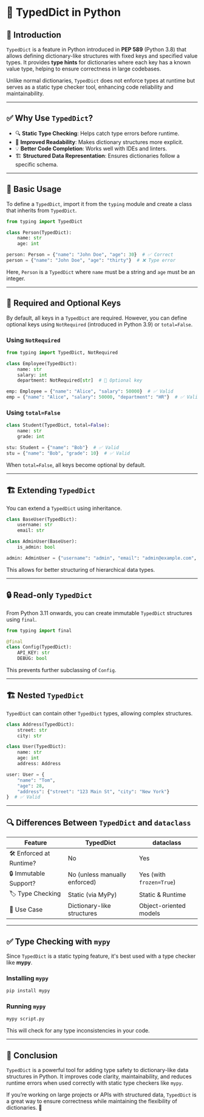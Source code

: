 # 🐍 TypedDict in Python

## 📌 Introduction
`TypedDict` is a feature in Python introduced in **PEP 589** (Python 3.8) that allows defining dictionary-like structures with fixed keys and specified value types. It provides **type hints** for dictionaries where each key has a known value type, helping to ensure correctness in large codebases.

Unlike normal dictionaries, `TypedDict` does not enforce types at runtime but serves as a static type checker tool, enhancing code reliability and maintainability.

---

## ✅ Why Use `TypedDict`?
- 🔍 **Static Type Checking**: Helps catch type errors before runtime.
- 📖 **Improved Readability**: Makes dictionary structures more explicit.
- 💡 **Better Code Completion**: Works well with IDEs and linters.
- 🏗 **Structured Data Representation**: Ensures dictionaries follow a specific schema.

---

## 🚀 Basic Usage
To define a `TypedDict`, import it from the `typing` module and create a class that inherits from `TypedDict`.

```python
from typing import TypedDict

class Person(TypedDict):
    name: str
    age: int

person: Person = {"name": "John Doe", "age": 30}  # ✅ Correct
person = {"name": "John Doe", "age": "thirty"}  # ❌ Type error
```

Here, `Person` is a `TypedDict` where `name` must be a string and `age` must be an integer.

---

## 🔄 Required and Optional Keys
By default, all keys in a `TypedDict` are required. However, you can define optional keys using `NotRequired` (introduced in Python 3.9) or `total=False`.

### Using `NotRequired`
```python
from typing import TypedDict, NotRequired

class Employee(TypedDict):
    name: str
    salary: int
    department: NotRequired[str]  # 🔹 Optional key

emp: Employee = {"name": "Alice", "salary": 50000}  # ✅ Valid
emp = {"name": "Alice", "salary": 50000, "department": "HR"}  # ✅ Valid
```

### Using `total=False`
```python
class Student(TypedDict, total=False):
    name: str
    grade: int

stu: Student = {"name": "Bob"}  # ✅ Valid
stu = {"name": "Bob", "grade": 10}  # ✅ Valid
```
When `total=False`, all keys become optional by default.

---

## 🏗 Extending `TypedDict`
You can extend a `TypedDict` using inheritance.
```python
class BaseUser(TypedDict):
    username: str
    email: str

class AdminUser(BaseUser):
    is_admin: bool

admin: AdminUser = {"username": "admin", "email": "admin@example.com", "is_admin": True}  # ✅ Valid
```

This allows for better structuring of hierarchical data types.

---

## 🔒 Read-only `TypedDict`
From Python 3.11 onwards, you can create immutable `TypedDict` structures using `final`.
```python
from typing import final

@final
class Config(TypedDict):
    API_KEY: str
    DEBUG: bool
```
This prevents further subclassing of `Config`.

---

## 🏗 Nested `TypedDict`
`TypedDict` can contain other `TypedDict` types, allowing complex structures.
```python
class Address(TypedDict):
    street: str
    city: str

class User(TypedDict):
    name: str
    age: int
    address: Address

user: User = {
    "name": "Tom",
    "age": 28,
    "address": {"street": "123 Main St", "city": "New York"}
}  # ✅ Valid
```

---

## 🔍 Differences Between `TypedDict` and `dataclass`
| Feature | TypedDict | dataclass |
|---------|----------|-----------|
| 🛠 Enforced at Runtime? | No | Yes |
| 🔒 Immutable Support? | No (unless manually enforced) | Yes (with `frozen=True`) |
| 🏷 Type Checking | Static (via MyPy) | Static & Runtime |
| 📌 Use Case | Dictionary-like structures | Object-oriented models |

---

## ✅ Type Checking with `mypy`
Since `TypedDict` is a static typing feature, it's best used with a type checker like **mypy**.

### Installing `mypy`
```sh
pip install mypy
```

### Running `mypy`
```sh
mypy script.py
```
This will check for any type inconsistencies in your code.

---

## 🎯 Conclusion
`TypedDict` is a powerful tool for adding type safety to dictionary-like data structures in Python. It improves code clarity, maintainability, and reduces runtime errors when used correctly with static type checkers like `mypy`.

If you’re working on large projects or APIs with structured data, `TypedDict` is a great way to ensure correctness while maintaining the flexibility of dictionaries. 🚀

